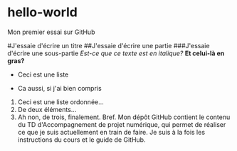 # hello-world
Mon premier essai sur GitHub

#J'essaie d'écrire un titre
##J'essaie d'écrire une partie
###J'essaie d'écrire une sous-partie
*Est-ce que ce texte est en italique?*
**Et celui-là en gras?**
* Ceci est une liste
- Ca aussi, si j'ai bien compris
1. Ceci est une liste ordonnée...
2. De deux éléments...
3. Ah non, de trois, finalement. 
Bref. Mon dépôt GitHub contient le contenu du TD d'Accompagnement de projet numérique, qui permet de réaliser ce que je suis actuellement en train de faire. 
Je suis à la fois les instructions du cours et le guide de GitHub. 
